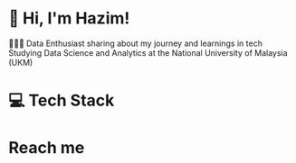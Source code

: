 # 👋 Hi, I'm Hazim!

👩🏻‍💻 Data Enthusiast sharing about my journey and learnings in tech
Studying Data Science and Analytics at the National University of Malaysia (UKM)

<!-- tech stack -->
# 💻  Tech Stack


<!-- Reach me -->
# Reach me
